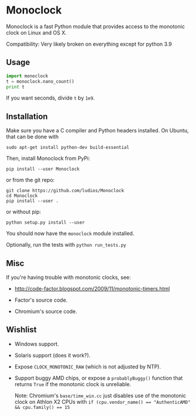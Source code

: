 Monoclock
=========

Monoclock is a fast Python module that provides access to the
monotonic clock on Linux and OS X.

Compatibility: Very likely broken on everything except for python 3.9


## Usage

```python
import monoclock
t = monoclock.nano_count()
print t
```

If you want seconds, divide `t` by `1e9`.



## Installation

Make sure you have a C compiler and Python headers installed.  On Ubuntu,
that can be done with

```
sudo apt-get install python-dev build-essential
```

Then, install Monoclock from PyPi:

```
pip install --user Monoclock
```

or from the git repo:

```
git clone https://github.com/ludios/Monoclock
cd Monoclock
pip install --user .
```

or without pip:

```
python setup.py install --user
```

You should now have the `monoclock` module installed.

Optionally, run the tests with `python run_tests.py`



## Misc

If you're having trouble with monotonic clocks, see:

*	http://code-factor.blogspot.com/2009/11/monotonic-timers.html

*	Factor's source code.

*	Chromium's source code.



## Wishlist

*	Windows support.

*	Solaris support (does it work?).

*	Expose `CLOCK_MONOTONIC_RAW` (which is not adjusted by NTP).

*	Support buggy AMD chips, or expose a `probablyBuggy()`
	function that returns `True` if the monotonic clock is
	unreliable.

	Note: Chromium's `base/time_win.cc` just disables use of the
	monotonic clock on Athlon X2 CPUs with
	`if (cpu.vendor_name() == "AuthenticAMD" && cpu.family() == 15`

